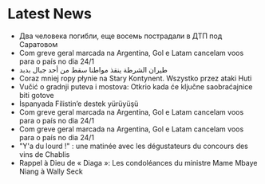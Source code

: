 # Latest News
-  Два человека погибли, еще восемь пострадали в ДТП под Саратовом
-  Com greve geral marcada na Argentina, Gol e Latam cancelam voos para o país no dia 24/1
-  طيران الشرطة ينقذ مواطنا سقط من أحد جبال بدبد
-  Coraz mniej ropy płynie na Stary Kontynent. Wszystko przez ataki Huti
-  Vučić o gradnji puteva i mostova: Otkrio kada će ključne saobraćajnice biti gotove
-  İspanyada Filistin’e destek yürüyüşü
-  Com greve geral marcada na Argentina, Gol e Latam cancelam voos para o país no dia 24/1
-  Com greve geral marcada na Argentina, Gol e Latam cancelam voos para o país no dia 24/1
-  "Y'a du lourd !" : une matinée avec les dégustateurs du concours des vins de Chablis
-  Rappel à Dieu de « Diaga »: Les condoléances du ministre Mame Mbaye Niang à Wally Seck
